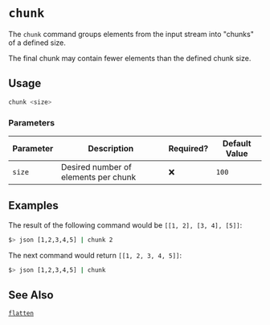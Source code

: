 # `chunk`

The `chunk` command groups elements from the input stream into "chunks" of a defined size.

The final chunk may contain fewer elements than the defined chunk size.

## Usage

```bash
chunk <size>
```

### Parameters

| Parameter | Description                          | Required? | Default Value |
| --------- | ------------------------------------ | --------- | ------------- |
| `size`    | Desired number of elements per chunk | ❌        | `100`         |

## Examples

The result of the following command would be `[[1, 2], [3, 4], [5]]`:

```bash
$> json [1,2,3,4,5] | chunk 2
```

The next command would return `[[1, 2, 3, 4, 5]]`:

```bash
$> json [1,2,3,4,5] | chunk
```

## See Also

[`flatten`](./flatten.md)
